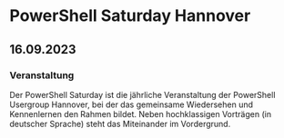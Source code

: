  # PowerShell Saturday Hannover
 ## 16.09.2023
 
 
 
 ### Veranstaltung
 Der PowerShell Saturday ist die jährliche Veranstaltung der PowerShell Usergroup Hannover, bei der das gemeinsame Wiedersehen und Kennenlernen den Rahmen bildet. Neben hochklassigen Vorträgen (in deutscher Sprache) steht das Miteinander im Vordergrund.
 
 